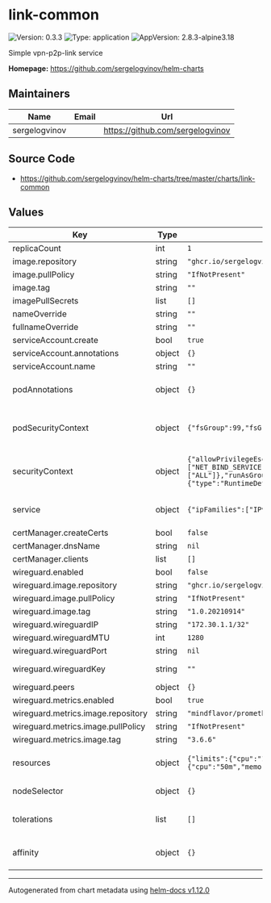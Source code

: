 # link-common

![Version: 0.3.3](https://img.shields.io/badge/Version-0.3.3-informational?style=flat-square) ![Type: application](https://img.shields.io/badge/Type-application-informational?style=flat-square) ![AppVersion: 2.8.3-alpine3.18](https://img.shields.io/badge/AppVersion-2.8.3--alpine3.18-informational?style=flat-square)

Simple vpn-p2p-link service

**Homepage:** <https://github.com/sergelogvinov/helm-charts>

## Maintainers

| Name | Email | Url |
| ---- | ------ | --- |
| sergelogvinov |  | <https://github.com/sergelogvinov> |

## Source Code

* <https://github.com/sergelogvinov/helm-charts/tree/master/charts/link-common>

## Values

| Key | Type | Default | Description |
|-----|------|---------|-------------|
| replicaCount | int | `1` |  |
| image.repository | string | `"ghcr.io/sergelogvinov/haproxy"` |  |
| image.pullPolicy | string | `"IfNotPresent"` |  |
| image.tag | string | `""` |  |
| imagePullSecrets | list | `[]` |  |
| nameOverride | string | `""` |  |
| fullnameOverride | string | `""` |  |
| serviceAccount.create | bool | `true` |  |
| serviceAccount.annotations | object | `{}` |  |
| serviceAccount.name | string | `""` |  |
| podAnnotations | object | `{}` | Annotations for pod. ref: https://kubernetes.io/docs/concepts/overview/working-with-objects/annotations/ |
| podSecurityContext | object | `{"fsGroup":99,"fsGroupChangePolicy":"OnRootMismatch"}` | Pod Security Context. ref: https://kubernetes.io/docs/tasks/configure-pod-container/security-context/#set-the-security-context-for-a-pod |
| securityContext | object | `{"allowPrivilegeEscalation":false,"capabilities":{"add":["NET_BIND_SERVICE"],"drop":["ALL"]},"runAsGroup":99,"runAsNonRoot":true,"runAsUser":99,"seccompProfile":{"type":"RuntimeDefault"}}` | Container Security Context. ref: https://kubernetes.io/docs/tasks/configure-pod-container/security-context/#set-the-security-context-for-a-pod |
| service | object | `{"ipFamilies":["IPv4"],"ports":[],"type":"ClusterIP"}` | Service parameters ref: https://kubernetes.io/docs/concepts/services-networking/service/ |
| certManager.createCerts | bool | `false` |  |
| certManager.dnsName | string | `nil` |  |
| certManager.clients | list | `[]` |  |
| wireguard.enabled | bool | `false` |  |
| wireguard.image.repository | string | `"ghcr.io/sergelogvinov/wireguard"` |  |
| wireguard.image.pullPolicy | string | `"IfNotPresent"` |  |
| wireguard.image.tag | string | `"1.0.20210914"` |  |
| wireguard.wireguardIP | string | `"172.30.1.1/32"` |  |
| wireguard.wireguardMTU | int | `1280` |  |
| wireguard.wireguardPort | string | `nil` | WireGuard incoming port. uses as container hostPort. |
| wireguard.wireguardKey | string | `""` | WireGuard private key. ref: https://www.wireguard.com/quickstart/   wg genkey | tee privatekey | wg pubkey > publickey |
| wireguard.peers | object | `{}` |  |
| wireguard.metrics.enabled | bool | `true` |  |
| wireguard.metrics.image.repository | string | `"mindflavor/prometheus-wireguard-exporter"` |  |
| wireguard.metrics.image.pullPolicy | string | `"IfNotPresent"` |  |
| wireguard.metrics.image.tag | string | `"3.6.6"` |  |
| resources | object | `{"limits":{"cpu":"100m","memory":"64Mi"},"requests":{"cpu":"50m","memory":"32Mi"}}` | Resource requests and limits. ref: https://kubernetes.io/docs/user-guide/compute-resources/ |
| nodeSelector | object | `{}` | Node labels for pod assignment. ref: https://kubernetes.io/docs/user-guide/node-selection/ |
| tolerations | list | `[]` | Tolerations for pod assignment. ref: https://kubernetes.io/docs/concepts/configuration/taint-and-toleration/ |
| affinity | object | `{}` | Affinity for pod assignment. ref: https://kubernetes.io/docs/concepts/configuration/assign-pod-node/#affinity-and-anti-affinity |

----------------------------------------------
Autogenerated from chart metadata using [helm-docs v1.12.0](https://github.com/norwoodj/helm-docs/releases/v1.12.0)
